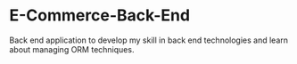 # E-Commerce-Back-End
Back end application to develop my skill in back end technologies and learn about managing ORM techniques.
